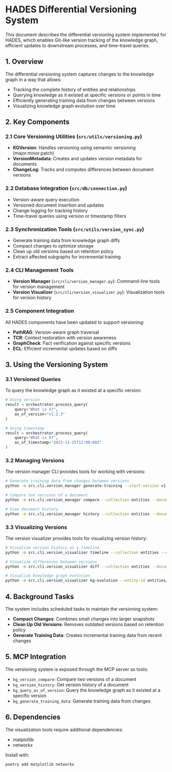# HADES Differential Versioning System

This document describes the differential versioning system implemented for HADES, which enables Git-like version tracking of the knowledge graph, efficient updates to downstream processes, and time-travel queries.

## 1. Overview

The differential versioning system captures changes to the knowledge graph in a way that allows:

- Tracking the complete history of entities and relationships
- Querying knowledge as it existed at specific versions or points in time
- Efficiently generating training data from changes between versions
- Visualizing knowledge graph evolution over time

## 2. Key Components

### 2.1 Core Versioning Utilities (`src/utils/versioning.py`)

- **KGVersion**: Handles versioning using semantic versioning (major.minor.patch)
- **VersionMetadata**: Creates and updates version metadata for documents
- **ChangeLog**: Tracks and computes differences between document versions

### 2.2 Database Integration (`src/db/connection.py`)

- Version-aware query execution
- Versioned document insertion and updates
- Change logging for tracking history
- Time-travel queries using version or timestamp filters

### 2.3 Synchronization Tools (`src/utils/version_sync.py`)

- Generate training data from knowledge graph diffs
- Compact changes to optimize storage
- Clean up old versions based on retention policy
- Extract affected subgraphs for incremental training

### 2.4 CLI Management Tools

- **Version Manager** (`src/cli/version_manager.py`): Command-line tools for version management
- **Version Visualizer** (`src/cli/version_visualizer.py`): Visualization tools for version history

### 2.5 Component Integration

All HADES components have been updated to support versioning:
- **PathRAG**: Version-aware graph traversal
- **TCR**: Context restoration with version awareness
- **GraphCheck**: Fact verification against specific versions
- **ECL**: Efficient incremental updates based on diffs

## 3. Using the Versioning System

### 3.1 Versioned Queries

To query the knowledge graph as it existed at a specific version:

```python
# Using version
result = orchestrator.process_query(
    query="What is X?",
    as_of_version="v1.2.3"
)

# Using timestamp
result = orchestrator.process_query(
    query="What is X?",
    as_of_timestamp="2023-12-25T12:00:00Z"
)
```

### 3.2 Managing Versions

The version manager CLI provides tools for working with versions:

```bash
# Generate training data from changes between versions
python -m src.cli.version_manager generate-training --start-version v1.0.0 --end-version v1.1.0

# Compare two versions of a document
python -m src.cli.version_manager compare --collection entities --document-id entities/123 --version1 v1.0.0 --version2 v1.1.0

# View document history
python -m src.cli.version_manager history --collection entities --document-id entities/123
```

### 3.3 Visualizing Versions

The version visualizer provides tools for visualizing version history:

```bash
# Visualize version history as a timeline
python -m src.cli.version_visualizer timeline --collection entities --document-id entities/123

# Visualize differences between versions
python -m src.cli.version_visualizer diff --collection entities --document-id entities/123 --version1 v1.0.0 --version2 v1.1.0

# Visualize knowledge graph evolution
python -m src.cli.version_visualizer kg-evolution --entity-id entities/123 --versions v1.0.0,v1.1.0,v1.2.0
```

## 4. Background Tasks

The system includes scheduled tasks to maintain the versioning system:

- **Compact Changes**: Combines small changes into larger snapshots
- **Clean Up Old Versions**: Removes outdated versions based on retention policy
- **Generate Training Data**: Creates incremental training data from recent changes

## 5. MCP Integration

The versioning system is exposed through the MCP server as tools:

- `kg_version_compare`: Compare two versions of a document
- `kg_version_history`: Get version history of a document
- `kg_query_as_of_version`: Query the knowledge graph as it existed at a specific version
- `kg_generate_training_data`: Generate training data from changes

## 6. Dependencies

The visualization tools require additional dependencies:
- matplotlib
- networkx

Install with:
```bash
poetry add matplotlib networkx
``` 